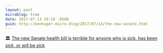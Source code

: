 ```yaml
---
layout: post
microblog: true
date: 2017-07-13 19:18 -0500
guid: http://benhager.micro.blog/2017/07/14/the-new-senate.html
---
```

🏛 [The new Senate health bill is terrible for anyone who is sick, has been sick, or will be sick](https://www.vox.com/health-care/2017/7/13/15965762/senate-health-bill-bcra-preexisting-conditions)
